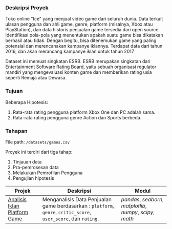 ### Deskripsi Proyek
Toko online "Ice" yang menjual video game dari seluruh dunia. Data terkait ulasan pengguna dan ahli game, genre, platform (misalnya, Xbox atau PlayStation), dan data historis penjualan game tersedia dari open source. Identifikasi pola-pola yang menentukan apakah suatu game bisa dikatakan berhasil atau tidak. Dengan begitu, bisa ditenemukan game yang paling potensial dan merencanakan kampanye iklannya.
Terdapat data dari tahun 2016, dan akan merancang kampanye iklan untuk tahun 2017

Dataset ini memuat singkatan ESRB. ESRB merupakan singkatan dari Entertainment Software Rating Board, yaitu sebuah organisasi regulator mandiri yang mengevaluasi konten game dan memberikan rating usia seperti Remaja atau Dewasa.

### Tujuan
Beberapa Hipotesis:
1. Rata-rata rating pengguna platform Xbox One dan PC adalah sama. 
2. Rata-rata rating pengguna genre Action dan Sports berbeda.

### Tahapan
File path: `/datasets/games.csv`

Proyek ini terdiri dari tiga tahap:
 1. Tinjauan data
 2. Pra-pemrosesan data
 3. Melakukan Pemrofilan Pengguna
 4. Pengujian hipotesis

| Projek | Deskripsi | Modul |
| ------- | ------- | ------- |
| [Analisis Iklan Platform Game](https://github.com/) | Menganalisis Data Penjualan game berdasarkan : `platform`, `genre`, `critic_score`, `user_score`, dan `rating`. | *pandas*, *seaborn*, *matplotlib*, *numpy*, *scipy*, *math*|
